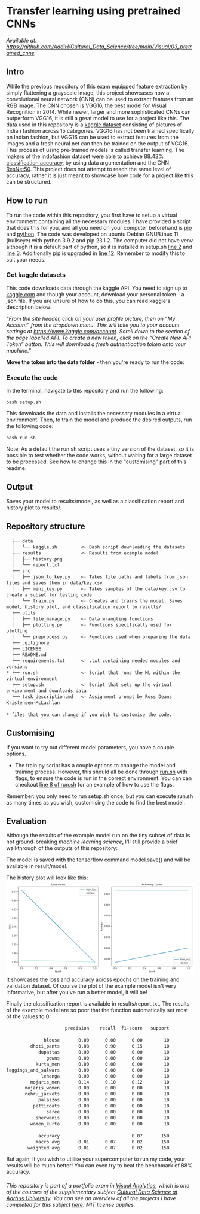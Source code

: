 # Transfer learning using pretrained CNNs

*Available at: https://github.com/AddiH/Cultural_Data_Science/tree/main/Visual/03_pretrained_cnns*

## Intro

While the previous repository of this exam equipped feature extraction by simply flattening a grayscale image, this project showcases how a convolutional neural network (CNN) can be used to extract features from an RGB image. The CNN chosen is VGG16, the best model for Visual Recognition in 2014. While newer, larger and more sophisticated CNNs can outperform VGG16, it is still a great model to use for a project like this. 
The data used in this repository is a [kaggle dataset](https://www.kaggle.com/datasets/validmodel/indo-fashion-dataset) consisting of pictures of Indian fashion across 15 categories. VGG16 has not been trained specifically on Indian fashion, but VGG16 can be used to extract features from the images and a fresh neural net can then be trained on the output of VGG16. This process of using pre-trained models is called transfer learning. 
The makers of the indofashion dataset were able to achieve [88.43% classification accuracy](https://arxiv.org/pdf/2104.02830.pdf), by using data argumentation and the CNN [ResNet50](https://se.mathworks.com/help/deeplearning/ref/resnet50.html). This project does not attempt to reach the same level of accuracy, rather it is just meant to showcase how code for a project like this can be structured.

## How to run

To run the code within this repository, you first have to setup a virtual environment containing all the necessary modules. I have provided a script that does this for you, and all you need on your computer beforehand is [pip](https://pypi.org/project/pip/) and [python](https://www.python.org/). The code was developed on ubuntu Debian GNU/Linux 11 (bullseye) with python 3.9.2 and pip 23.1.2. The computer did not have venv although it is a default part of python, so it is installed in setup.sh [line 2](https://github.com/AddiH/Cultural_Data_Science/blob/e0a4d853a0c231647f1a4221e91bcace259dca7c/Visual/03_pretrained_cnns/setup.sh#L2) and [line 3](https://github.com/AddiH/Cultural_Data_Science/blob/e0a4d853a0c231647f1a4221e91bcace259dca7c/Visual/03_pretrained_cnns/setup.sh#L3). Additionally pip is upgraded in [line 12](https://github.com/AddiH/Cultural_Data_Science/blob/e0a4d853a0c231647f1a4221e91bcace259dca7c/Visual/03_pretrained_cnns/setup.sh#L12). Remember to modify this to suit your needs.

### Get kaggle datasets
This code downloads data through the kaggle API. You need to sign up to [kaggle.com](https://www.kaggle.com/) and though your account, download your personal token - a json file. If you are unsure of how to do this, you can read kaggle's description below:

*"From the site header, click on your user profile picture, then on “My Account” from the dropdown menu. This will take you to your account settings at https://www.kaggle.com/account. Scroll down to the section of the page labelled API. To create a new token, click on the “Create New API Token” button. This will download a fresh authentication token onto your machine."*

**Move the token into the data folder** - then you're ready to run the code:

### Execute the code

In the terminal, navigate to this repository and run the following:
```
bash setup.sh
```
This downloads the data and installs the necessary modules in a virtual environment. Then, to train the model and produce the desired outputs, run the following code:
```
bash run.sh
```
Note: As a default the run.sh script uses a tiny version of the dataset, so it is possible to test whether the code works, without waiting for a large dataset to be processed. See how to change this in the "customising" part of this readme.

## Output
Saves your model to results/model, as well as a classification report and history plot to results/.

## Repository structure
```
  ├── data
  │   └── kaggle.sh         <- Bash script downloading the datasets
  ├── results               <- Results from example model
  │   ├── history.png         
  │   └── report.txt
  ├── src
  │   ├── json_to_key.py    <- Takes file paths and labels from json files and saves them in data/key.csv
  │   ├── mini_key.py       <- Takes samples of the data/key.csv to create a subset for testing code
  │   └── train.py          <- Creates and trains the model. Saves model, history plot, and classification report to results/
  ├── utils
  │   ├── file_manage.py    <- Data wrangling functions
  │   ├── plotting.py       <- Functions specifically used for plotting
  │   └── preprocess.py     <- Functions used when preparing the data
  ├── .gitignore
  ├── LICENSE
  ├── README.md
  ├── requirements.txt      <- .txt containing needed modules and versions
* ├── run.sh                <- Script that runs the ML within the virtual environment
  ├── setup.sh              <- Script that sets up the virtual environment and downloads data
  └── task_description.md   <- Assignment prompt by Ross Deans Kristensen-McLachlan
  
* files that you can change if you wish to customise the code.
```

## Customising
If you want to try out different model parameters, you have a couple options. 
- The train.py script has a couple options to change the model and training process. However, this should all be done through [run.sh](https://github.com/AddiH/Cultural_Data_Science/blob/main/Visual/03_pretrained_cnns/run.sh) with flags, to ensure the code is run in the correct environment. You can can checkout [line 8 of run.sh](https://github.com/AddiH/Cultural_Data_Science/blob/e0a4d853a0c231647f1a4221e91bcace259dca7c/Visual/03_pretrained_cnns/run.sh#L8) for an example of how to use the flags.

Remember: you only need to run setup.sh once, but you can execute run.sh as many times as you wish, customising the code to find the best model. 

## Evaluation
Although the results of the example model run on the tiny subset of data is not ground-breaking *machine learning science*, I'll still provide a brief walkthrough of the outputs of this repository:

The model is saved with the tensorflow command model.save() and will be available in result/model.

The history plot will look like this:
![History](results/history.png)
It showcases the loss and accuracy across epochs on the training and validation dataset. Of course the plot of the example model isn't very informative, but after you've run a better model, it will be!

Finally the classification report is available in results/report.txt. The results of the example model are so poor that the function automatically set most of the values to 0:

```
                      precision    recall  f1-score   support

              blouse       0.00      0.00      0.00        10
         dhoti_pants       0.08      0.90      0.15        10
            dupattas       0.00      0.00      0.00        10
               gowns       0.00      0.00      0.00        10
           kurta_men       0.00      0.00      0.00        10
leggings_and_salwars       0.00      0.00      0.00        10
             lehenga       0.00      0.00      0.00        10
         mojaris_men       0.14      0.10      0.12        10
       mojaris_women       0.00      0.00      0.00        10
       nehru_jackets       0.00      0.00      0.00        10
            palazzos       0.00      0.00      0.00        10
          petticoats       0.00      0.00      0.00        10
               saree       0.00      0.00      0.00        10
           sherwanis       0.00      0.00      0.00        10
         women_kurta       0.00      0.00      0.00        10

            accuracy                           0.07       150
           macro avg       0.01      0.07      0.02       150
        weighted avg       0.01      0.07      0.02       150
```

But again, if you wish to utilise your supercomputer to run my code, your results will be much better! You can even try to beat the benchmark of 88% accuracy.

###### This repository is part of a portfolio exam in [Visual Analytics](https://kursuskatalog.au.dk/en/course/115695/Visual-Analytics), which is one of the courses of the supplementary subject [Cultural Data Science at Aarhus University](https://bachelor.au.dk/en/supplementary-subject/culturaldatascience/). You can see an overview of all the projects I have completed for this subject [here](https://github.com/AddiH/Cultural_Data_Science). MIT license applies. 
